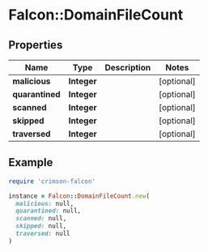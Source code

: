 # Falcon::DomainFileCount

## Properties

| Name | Type | Description | Notes |
| ---- | ---- | ----------- | ----- |
| **malicious** | **Integer** |  | [optional] |
| **quarantined** | **Integer** |  | [optional] |
| **scanned** | **Integer** |  | [optional] |
| **skipped** | **Integer** |  | [optional] |
| **traversed** | **Integer** |  | [optional] |

## Example

```ruby
require 'crimson-falcon'

instance = Falcon::DomainFileCount.new(
  malicious: null,
  quarantined: null,
  scanned: null,
  skipped: null,
  traversed: null
)
```

